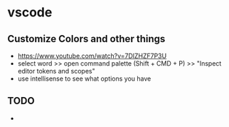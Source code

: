 # vscode

## Customize Colors and other things
 * https://www.youtube.com/watch?v=7DlZHZF7P3U
 * select word >> open command palette (Shift + CMD + P) >> "Inspect editor tokens and scopes" 
 * use intellisense to see what options you have

## TODO
 * 
